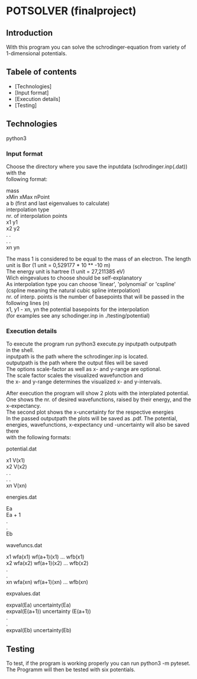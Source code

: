 # POTSOLVER (finalproject)

## Introduction

 With this program you can solve the schrodinger-equation from variety of  
 1-dimensional potentials. 

## Tabele of contents
* [Technologies]
* [Input format]
* [Execution details]
* [Testing]

## Technologies
   python3

### Input format
  Choose the directory where you save the inputdata (schrodinger.inp(.dat)) with the  
  following format:
  
  mass  
  xMin xMax nPoint  
  a b (first and last eigenvalues to calculate)  
  interpolation type  
  nr. of interpolation points  
  x1 y1  
  x2 y2  
  .  .  
  .  .  
  xn yn  
  
  The mass 1 is considered to be equal to the mass of an electron. 
  The length unit is Bor (1 unit = 0,529177 * 10 ** -10 m)  
  The energy unit is hartree (1 unit = 27,211385 eV)  
  Wich eingevalues to choose should be self-explanatory  
  As interpolation type you can choose 'linear', 'polynomial' or 'cspline'  
  (cspline meaning the natural cubic spline interpolation)  
  nr. of interp. points is the number of basepoints that will be passed in the  
  following lines (n)  
  x1, y1 - xn, yn the potential basepoints for the interpolation  
  (for examples see any schodinger.inp in ./testing/potential)  

### Execution details
   To execute the program run python3 execute.py inputpath outputpath  
   in the shell.  
   inputpath is the path where the schrodinger.inp is located.  
   outputpath is the path where the output files will be saved  
   The options scale-factor as well as x- and y-range are optional.  
   The scale factor scales the visualized wavefunction and  
   the x- and y-range determines the visualized x- and y-intervals.  
  
   After execution the program will show 2 plots with the interplated potential.  
   One shows the nr. of desired wavefunctions, raised by their energy, and the  
   x-expectancy.  
   The second plot shows the x-uncertainty for the respective energies  
   In the passed outputpath the plots will be saved as .pdf. The potential,  
   energies, wavefunctions, x-expectancy und -uncertainty will also be saved there  
   with the following formats:  
  
   potential.dat  
     
   x1 V(x1)  
   x2 V(x2)  
   .  .  
   .  .  
   xn V(xn)  

   energies.dat  
 
   Ea  
   Ea + 1  
   .  
   .  
   Eb  

   wavefuncs.dat  
  
   x1 wfa(x1) wf(a+1)(x1) ... wfb(x1)  
   x2 wfa(x2) wf(a+1)(x2) ... wfb(x2)  
   .  
   .  
   xn wfa(xn) wf(a+1)(xn) ... wfb(xn)  
  
   expvalues.dat  
  
   expval(Ea)     uncertainty(Ea)  
   expval(E(a+1)) uncertainty (E(a+1))  
   .   
   .   
   expval(Eb)     uncertainty(Eb)  
  
## Testing
   To test, if the program is working properly you can run python3 -m pyteset.  
   The Programm will then be tested with six potentials.
